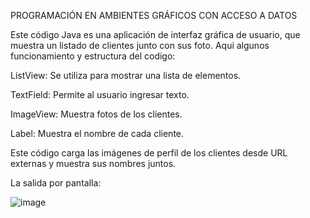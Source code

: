 PROGRAMACIÓN EN AMBIENTES GRÁFICOS CON ACCESO A DATOS

Este código Java es una aplicación de interfaz gráfica de usuario, que muestra un listado de clientes junto con sus foto.
Aqui algunos funcionamiento y estructura del codigo: 

ListView: Se utiliza para mostrar una lista de elementos.

TextField: Permite al usuario ingresar texto.

ImageView: Muestra fotos de los clientes.

Label: Muestra el nombre de cada cliente.

Este código carga las imágenes de perfil de los clientes desde URL externas y muestra sus nombres juntos.

La salida por pantalla:


![image](https://github.com/adonisgarcias/TareasJavaFX/assets/168653315/9e379793-ab89-4e18-a4e6-9aa479f35d17)
